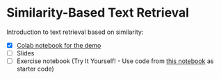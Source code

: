 # Similarity-Based Text Retrieval

Introduction to text retrieval based on similarity:
- [x] [Colab notebook for the demo](https://github.com/balapriyac/similarity-based-text-retrieval/blob/main/Similarity_Based_Text_Retrieval_v1.ipynb)
- [ ] Slides
- [ ] Exercise notebook (Try It Yourself! - Use code from [this notebook](https://github.com/balapriyac/similarity-based-text-retrieval/blob/main/Similarity_Based_Text_Retrieval_v1.ipynb) as starter code)
